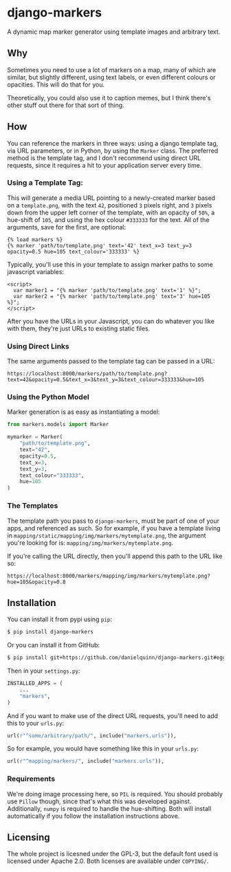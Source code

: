 # django-markers

A dynamic map marker generator using template images and arbitrary text.


## Why

Sometimes you need to use a lot of markers on a map, many of which are similar,
but slightly different, using text labels, or even different colours or
opacities.  This will do that for you.

Theoretically, you could also use it to caption memes, but I think there's
other stuff out there for that sort of thing.


## How

You can reference the markers in three ways: using a django template tag, via
URL parameters, or in Python, by using the `Marker` class.  The preferred
method is the template tag, and I don't recommend using direct URL requests,
since it requires a hit to your application server every time.

### Using a Template Tag:

This will generate a media URL pointing to a newly-created marker based on a
`template.png`, with the text `42`, positioned `3` pixels right, and `3` pixels
down from the upper left corner of the template, with an opacity of `50%`, a
hue-shift of `105`, and using the hex colour `#333333` for the text.  All of the
arguments, save for the first, are optional:

```django
{% load markers %}
{% marker 'path/to/template.png' text='42' text_x=3 text_y=3 opacity=0.5 hue=105 text_colour='333333' %}
```

Typically, you'll use this in your template to assign marker paths to some
javascript variables:

```django
<script>
  var marker1 = "{% marker 'path/to/template.png' text='1' %}";
  var marker2 = "{% marker 'path/to/template.png' text='3' hue=105 %}";
</script>
```

After you have the URLs in your Javascript, you can do whatever you like with
them, they're just URLs to existing static files.


### Using Direct Links

The same arguments passed to the template tag can be passed in a URL:

    https://localhost:8000/markers/path/to/template.png?text=42&opacity=0.5&text_x=3&text_y=3&text_colour=333333&hue=105


### Using the Python Model

Marker generation is as easy as instantiating a model:

```python
from markers.models import Marker

mymarker = Marker(
    "path/to/template.png",
    text="42",
    opacity=0.5,
    text_x=3,
    text_y=3,
    text_colour="333333",
    hue=105
)
```


### The Templates

The template path you pass to `django-markers`, must be part of one of your
apps, and referenced as such.  So for example, if you have a template living in
`mapping/static/mapping/img/markers/mytemplate.png`, the argument you're
looking for is: `mapping/img/markers/mytemplate.png`.

If you're calling the URL directly, then you'll append this path to the URL
like so:

    https://localhost:8000/markers/mapping/img/markers/mytemplate.png?hue=105&opacity=0.8


## Installation

You can install it from pypi using `pip`:

```bash
$ pip install django-markers
```

Or you can install it from GitHub:

```bash
$ pip install git+https://github.com/danielquinn/django-markers.git#egg=django-markers
```

Then in your `settings.py`:

```python
INSTALLED_APPS = (
    ...
    "markers",
)
```

And if you want to make use of the direct URL requests, you'll need to add this
to your `urls.py`:

```python
url(r"^some/arbitrary/path/", include("markers.urls")),
```

So for example, you would have something like this in your `urls.py`:

```python
url(r"^mapping/markers/", include("markers.urls")),
```


### Requirements

We're doing image processing here, so `PIL` is required.  You should probably
use `Pillow` though, since that's what this was developed against.
Additionally, `numpy` is required to handle the hue-shifting.  Both will
install automatically if you follow the installation instructions above.


## Licensing

The whole project is licesned under the GPL-3, but the default font used is
licensed under Apache 2.0.  Both licenses are available under `COPYING/`.
